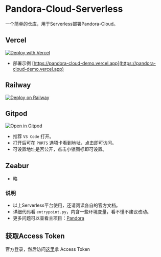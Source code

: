 # Pandora-Cloud-Serverless

一个简单的仓库，用于Serverless部署Pandora-Cloud。

## Vercel

[![Deploy with Vercel](https://vercel.com/button)](https://vercel.com/new/clone?repository-url=https%3A%2F%2Fgithub.com%2Fpengzhile%2Fpandora-cloud-serverless)

* 部署示例 [https://pandora-cloud-demo.vercel.app](https://pandora-cloud-demo.vercel.app)

## Railway

[![Deploy on Railway](https://railway.app/button.svg)](https://railway.app/template/AWK0rN)

## Gitpod

[![Open in Gitpod](https://gitpod.io/button/open-in-gitpod.svg)](https://gitpod.io/#https://github.com/pengzhile/pandora-cloud-serverless)

* 推荐 `VS Code` 打开。
* 打开后可在 `PORTS` 选项卡看到地址，点击即可访问。
* 可设置地址是否公开，点击小锁图标即可设置。

## Zeabur

* 略

### 说明
* 以上Serverless平台使用，还请阅读各自的官方文档。
* 详细代码看 `entrypoint.py`，内含一些环境变量，看不懂不建议改动。
* 更多问题可以查看主项目：[Pandora](https://github.com/pengzhile/pandora)

## 获取Access Token
官方登录，然后访问[这里](https://chat.openai.com/api/auth/session)拿 Access Token
